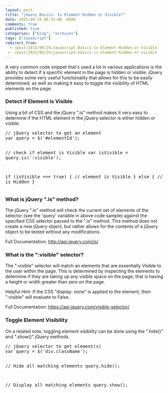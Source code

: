 ```yaml
---
layout: post
title: "jQuery Basics: Is Element Hidden or Visible?"
date: 2015-09-24 06:33:00 -0500
comments: true
published: true
categories: ["blog", "archives"]
tags: ["JavaScript"]
redirect_from: 
  - /post/2015/09/24/JavaScript-Basics-Is-Element-Hidden-or-Visible
 -  /post/2015/09/24/javascript-basics-is-element-hidden-or-visible
---
```

<!-- more -->
<p>A very common code snippet that's used a lot in various applications is the ability to detect if a specific element in the page is hidden or visible. jQuery provides some very useful functionality that allows for this to be easily determined; as well as making it easy to toggle the visibility of HTML elements on the page.</p>
<h3>Detect if Element is Visible</h3>
<p>Using a bit of CSS and the jQuery ".is" method makes it very easy to determine if the HTML element in the jQuery selector is either hidden or visible.</p>
<pre class="brush: js; first-line: 1; tab-size: 4; toolbar: false; ">// jQuery selector to get an element
var query = $('#elementId');

// check if element is Visible
var isVisible = query.is(':visible');

if (isVisible === true) {
   // element is Visible
} else {
  // element is Hidden
}</pre>
<h3>What is jQuery ".is" method?</h3>
<p>The jQuery ".is" method will check the current set of elements of the selector (see the 'query' variable in above code sample) against the specified CSS selector passed to the ".is" method. This method does not create a new jQuery object, but rather allows for the contents of a jQuery object to be tested without any modifications.</p>
<p>Full Documentation: <a href="http://api.jquery.com/is/" target="_blank">http://api.jquery.com/is/</a></p>
<h3>What is the ":visible" selector?</h3>
<p>The ":visible" selector will match an elements that are essentially Visible to the user within the page. This is determined by inspecting the elements to determine if they are taking up any visible space on the page; that is having a height or width greater than zero on the page.</p>
<p>Helpful Hint: If the CSS "display: none" is applied to the element, then ":visible" will evaluate to False.</p>
<p>Full Documentation: <a href="https://api.jquery.com/visible-selector/" target="_blank">https://api.jquery.com/visible-selector/</a></p>
<h3>Toggle Element Visibility</h3>
<p>On a related note, toggling element visibility can be done using the ".hide()" and ".show()" jQuery methods.</p>
<pre class="brush: js; first-line: 1; tab-size: 4; toolbar: false; ">// jQuery selector to get element(s)
var query = $('div.className');

// Hide all matching elements
query.hide();

// Display all matching elements
query.show();</pre>
